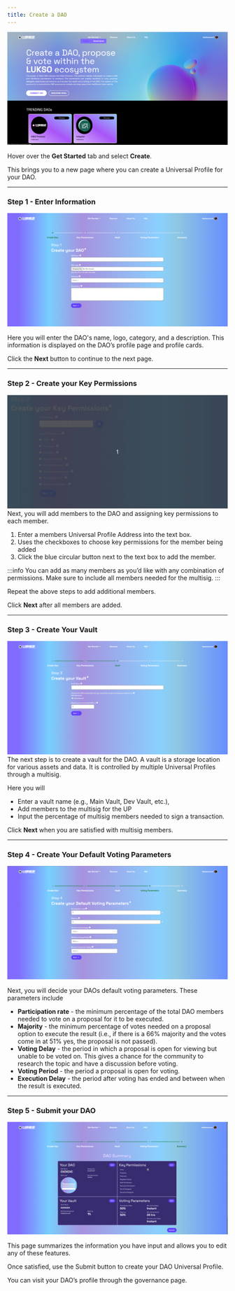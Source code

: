 ```yaml
---
title: Create a DAO
---
```




![2A](./img/step-02-create-dao/Create-A-DAO-Page-00.PNG)

Hover over the **Get Started** tab and select **Create**.

This brings you to a new page where you can create a Universal Profile for your DAO.

---

### Step 1 - Enter Information
![2B](./img/step-02-create-dao/Create-A-DAO-Page-01.PNG)

Here you will enter the DAO's name, logo, category, and a description. This information is displayed on the DAO’s profile page and profile cards.

Click the **Next** button to continue to the next page.

---

### Step 2 - Create your Key Permissions
![2-2](./img/step-02-create-dao/2-2.gif)
Next, you will add members to the DAO and assigning key permissions to each member. 

1. Enter a members Universal Profile Address into the text box. 
1. Uses the checkboxes to choose key permissions for the member being added
1. Click the blue circular button next to the text box to add the member. 

:::info
You can add as many members as you’d like with any combination of permissions. Make sure to include all members needed for the multisig. 
:::

Repeat the above steps to add additional members. 

Click **Next** after all members are added.

---

### Step 3 - Create Your Vault
![2D](./img/step-02-create-dao/Create-A-DAO-Page-03.PNG)
The next step is to create a vault for the DAO. A vault is a storage location for various assets and data. It is controlled by multiple Universal Profiles through a multisig.

Here you will 
* Enter a vault name (e.g., Main Vault, Dev Vault, etc.), 
* Add members to the multisig for the UP
* Input the percentage of multisig members needed to sign a transaction. 

Click **Next** when you are satisfied with multisig members.

---

### Step 4 - Create Your Default Voting Parameters
![2E](./img/step-02-create-dao/Create-A-DAO-Page-04.PNG)

Next, you will decide your DAOs default voting parameters. These parameters include

- **Participation rate** - the minimum percentage of the total DAO members needed to vote on a proposal for it to be executed.
- **Majority** - the minimum percentage of votes needed on a proposal option to execute the result (i.e., if there is a 66% majority and the votes come in at 51% yes, the proposal is not passed).
- **Voting Delay** - the period in which a proposal is open for viewing but unable to be voted on. This gives a chance for the community to research the topic and have a discussion before voting.
- **Voting Period** - the period a proposal is open for voting.
- **Execution Delay** - the period after voting has ended and between when the result is executed. 

---

### Step 5 - Submit your DAO
![2E](./img/step-02-create-dao/Create-A-DAO-Page-05.PNG)

This page summarizes the information you have input and allows you to edit any of these features. 

Once satisfied, use the Submit button to create your DAO Universal Profile.

You can visit your DAO’s profile through the governance page.
